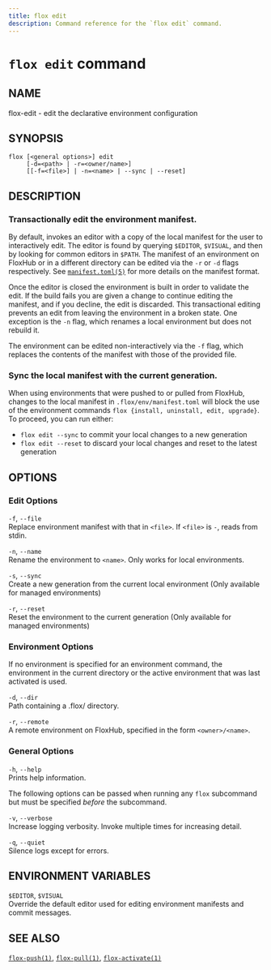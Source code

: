 ```yaml
---
title: flox edit
description: Command reference for the `flox edit` command.
---
```


# `flox edit` command

## NAME

flox-edit - edit the declarative environment configuration

## SYNOPSIS

    flox [<general options>] edit
         [-d=<path> | -r=<owner/name>]
         [[-f=<file>] | -n=<name> | --sync | --reset]

## DESCRIPTION

### Transactionally edit the environment manifest.

By default, invokes an editor with a copy of the local manifest for the
user to interactively edit. The editor is found by querying `$EDITOR`,
`$VISUAL`, and then by looking for common editors in `$PATH`. The
manifest of an environment on FloxHub or in a different directory can be
edited via the `-r` or `-d` flags respectively. See
[`manifest.toml(5)`](./manifest.toml.md) for more details on the
manifest format.

Once the editor is closed the environment is built in order to validate
the edit. If the build fails you are given a change to continue editing
the manifest, and if you decline, the edit is discarded. This
transactional editing prevents an edit from leaving the environment in a
broken state. One exception is the `-n` flag, which renames a local
environment but does not rebuild it.

The environment can be edited non-interactively via the `-f` flag, which
replaces the contents of the manifest with those of the provided file.

### Sync the local manifest with the current generation.

When using environments that were pushed to or pulled from FloxHub,
changes to the local manifest in `.flox/env/manifest.toml` will block
the use of the environment commands
`flox {install, uninstall, edit, upgrade}`. To proceed, you can run
either:

- `flox edit --sync` to commit your local changes to a new generation
- `flox edit --reset` to discard your local changes and reset to the
  latest generation

## OPTIONS

### Edit Options

`-f`, `--file`  
Replace environment manifest with that in `<file>`. If `<file>` is `-`,
reads from stdin.

`-n`, `--name`  
Rename the environment to `<name>`. Only works for local environments.

`-s`, `--sync`  
Create a new generation from the current local environment (Only
available for managed environments)

`-r`, `--reset`  
Reset the environment to the current generation (Only available for
managed environments)

### Environment Options

If no environment is specified for an environment command, the
environment in the current directory or the active environment that was
last activated is used.

`-d`, `--dir`  
Path containing a .flox/ directory.

`-r`, `--remote`  
A remote environment on FloxHub, specified in the form `<owner>/<name>`.

### General Options

`-h`, `--help`  
Prints help information.

The following options can be passed when running any `flox` subcommand
but must be specified *before* the subcommand.

`-v`, `--verbose`  
Increase logging verbosity. Invoke multiple times for increasing detail.

`-q`, `--quiet`  
Silence logs except for errors.

## ENVIRONMENT VARIABLES

`$EDITOR`, `$VISUAL`  
Override the default editor used for editing environment manifests and
commit messages.

## SEE ALSO

[`flox-push(1)`](./flox-push.md), [`flox-pull(1)`](./flox-pull.md),
[`flox-activate(1)`](./flox-activate.md)
